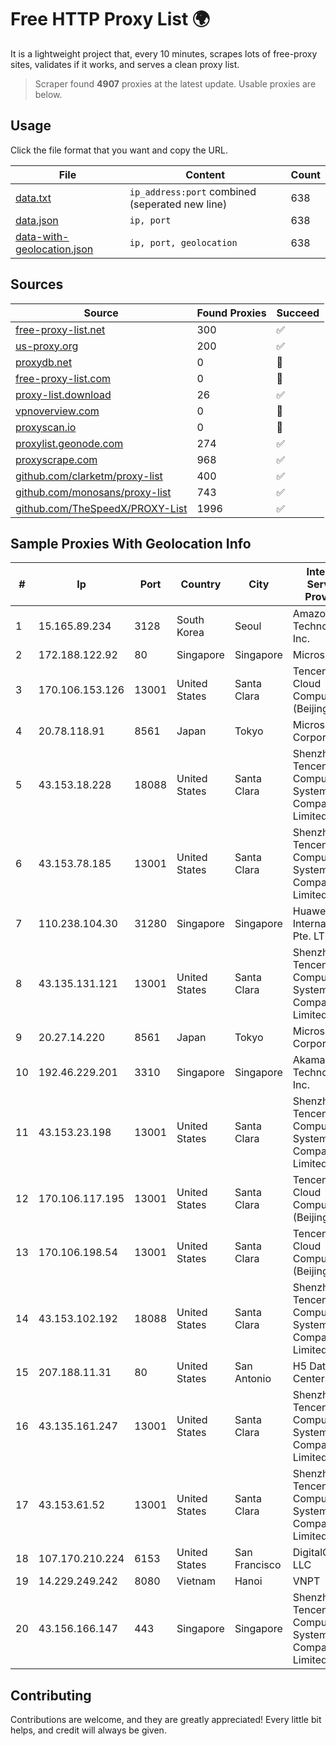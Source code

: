 
# Free HTTP Proxy List 🌍

It is a lightweight project that, every 10 minutes, scrapes lots of free-proxy sites, validates if it works, and serves a clean proxy list.


> Scraper found **4907** proxies at the latest update. Usable proxies are below.

## Usage

Click the file format that you want and copy the URL.


|File|Content|Count|
|----|-------|-----|
|[data.txt](https://raw.githubusercontent.com/themiralay/Proxy-List-World/master/data.txt)|`ip_address:port` combined (seperated new line)|638|
|[data.json](https://raw.githubusercontent.com/themiralay/Proxy-List-World/master/data.json)|`ip, port`|638|
|[data-with-geolocation.json](https://raw.githubusercontent.com/themiralay/Proxy-List-World/master/data-with-geolocation.json)|`ip, port, geolocation`|638|

## Sources

|Source|Found Proxies|Succeed|
|------|-------------|-------|
|[free-proxy-list.net](https://free-proxy-list.net)|300|✅|
|[us-proxy.org](https://www.us-proxy.org)|200|✅|
|[proxydb.net](http://proxydb.net)|0|🚫|
|[free-proxy-list.com](https://free-proxy-list.com/?page=&port=&type%5B%5D=http&type%5B%5D=https&up_time=0&search=Search)|0|🚫|
|[proxy-list.download](https://www.proxy-list.download/HTTP)|26|✅|
|[vpnoverview.com](https://vpnoverview.com/privacy/anonymous-browsing/free-proxy-servers)|0|🚫|
|[proxyscan.io](https://www.proxyscan.io)|0|🚫|
|[proxylist.geonode.com](https://proxylist.geonode.com/api/proxy-list?limit=300&page=1&sort_by=lastChecked&sort_type=desc&protocols=http,https)|274|✅|
|[proxyscrape.com](https://api.proxyscrape.com/v2/?request=displayproxies&protocol=http&timeout=10000&country=all&ssl=all&anonymity=all)|968|✅|
|[github.com/clarketm/proxy-list](https://raw.githubusercontent.com/clarketm/proxy-list/master/proxy-list-raw.txt)|400|✅|
|[github.com/monosans/proxy-list](https://raw.githubusercontent.com/monosans/proxy-list/main/proxies/http.txt)|743|✅|
|[github.com/TheSpeedX/PROXY-List](https://raw.githubusercontent.com/TheSpeedX/PROXY-List/master/http.txt)|1996|✅|


## Sample Proxies With Geolocation Info

|#|Ip|Port|Country|City|Internet Service Provider|
|-|--|----|-------|----|-------------------------|
|1|15.165.89.234|3128|South Korea|Seoul|Amazon Technologies Inc.|
|2|172.188.122.92|80|Singapore|Singapore|Microsoft|
|3|170.106.153.126|13001|United States|Santa Clara|Tencent Cloud Computing (Beijing) Co|
|4|20.78.118.91|8561|Japan|Tokyo|Microsoft Corporation|
|5|43.153.18.228|18088|United States|Santa Clara|Shenzhen Tencent Computer Systems Company Limited|
|6|43.153.78.185|13001|United States|Santa Clara|Shenzhen Tencent Computer Systems Company Limited|
|7|110.238.104.30|31280|Singapore|Singapore|Huawei International Pte. LTD|
|8|43.135.131.121|13001|United States|Santa Clara|Shenzhen Tencent Computer Systems Company Limited|
|9|20.27.14.220|8561|Japan|Tokyo|Microsoft Corporation|
|10|192.46.229.201|3310|Singapore|Singapore|Akamai Technologies, Inc.|
|11|43.153.23.198|13001|United States|Santa Clara|Shenzhen Tencent Computer Systems Company Limited|
|12|170.106.117.195|13001|United States|Santa Clara|Tencent Cloud Computing (Beijing) Co|
|13|170.106.198.54|13001|United States|Santa Clara|Tencent Cloud Computing (Beijing) Co|
|14|43.153.102.192|18088|United States|Santa Clara|Shenzhen Tencent Computer Systems Company Limited|
|15|207.188.11.31|80|United States|San Antonio|H5 Data Centers|
|16|43.135.161.247|13001|United States|Santa Clara|Shenzhen Tencent Computer Systems Company Limited|
|17|43.153.61.52|13001|United States|Santa Clara|Shenzhen Tencent Computer Systems Company Limited|
|18|107.170.210.224|6153|United States|San Francisco|DigitalOcean, LLC|
|19|14.229.249.242|8080|Vietnam|Hanoi|VNPT|
|20|43.156.166.147|443|Singapore|Singapore|Shenzhen Tencent Computer Systems Company Limited|



## Contributing

Contributions are welcome, and they are greatly appreciated! Every
little bit helps, and credit will always be given.

